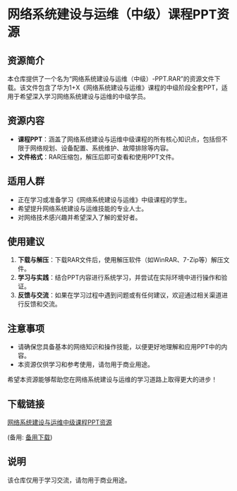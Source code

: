 # 网络系统建设与运维（中级）课程PPT资源

## 资源简介

本仓库提供了一个名为“网络系统建设与运维（中级）-PPT.RAR”的资源文件下载。该文件包含了华为1+X《网络系统建设与运维》课程的中级阶段全套PPT，适用于希望深入学习网络系统建设与运维的中级学员。

## 资源内容

- **课程PPT**：涵盖了网络系统建设与运维中级课程的所有核心知识点，包括但不限于网络规划、设备配置、系统维护、故障排除等内容。
- **文件格式**：RAR压缩包，解压后即可查看和使用PPT文件。

## 适用人群

- 正在学习或准备学习《网络系统建设与运维》中级课程的学生。
- 希望提升网络系统建设与运维技能的专业人士。
- 对网络技术感兴趣并希望深入了解的爱好者。

## 使用建议

1. **下载与解压**：下载RAR文件后，使用解压软件（如WinRAR、7-Zip等）解压文件。
2. **学习与实践**：结合PPT内容进行系统学习，并尝试在实际环境中进行操作和验证。
3. **反馈与交流**：如果在学习过程中遇到问题或有任何建议，欢迎通过相关渠道进行反馈和交流。

## 注意事项

- 请确保您具备基本的网络知识和操作技能，以便更好地理解和应用PPT中的内容。
- 本资源仅供学习和参考使用，请勿用于商业用途。

希望本资源能够帮助您在网络系统建设与运维的学习道路上取得更大的进步！

## 下载链接
[网络系统建设与运维中级课程PPT资源](https://pan.quark.cn/s/cd90db85c9b1) 

(备用: [备用下载](https://pan.baidu.com/s/1sk6St9zycT29cPS5LbQN2g?pwd=1234))

## 说明

该仓库仅用于学习交流，请勿用于商业用途。
